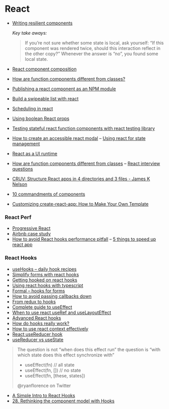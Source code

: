 # React

- [Writing resilient components](https://overreacted.io/writing-resilient-components/)

  _Key take aways:_
  > If you’re not sure whether some state is local, ask yourself: “If this component was rendered twice, should this interaction  reflect in the other copy?” Whenever the answer is “no”, you found some local state.

- [React component composition](https://www.robinwieruch.de/react-component-composition/)
- [How are function components different from classes?](https://overreacted.io/how-are-function-components-different-from-classes)
- [Publishing a react component as an NPM module](https://parastudios.de/create-a-react-component-as-npm-module)
- [Build a swipeable list with react](https://malcoded.com/posts/react-swipeable-list)
- [Scheduling in react](https://philippspiess.com/scheduling-in-react/)
- [Using boolean React props](https://spicefactory.co/blog/2019/03/26/how-to-avoid-the-boolean-trap-when-designing-react-components/)
- [Testing stateful react function components with react testing library](https://www.robertcooper.me/testing-stateful-react-function-components-with-react-testing-library)
- [How to create an accessible react modal](https://levelup.gitconnected.com/how-to-create-an-accessible-react-modal-5b87e6a27503)
– [Using react for state management](https://kentcdodds.com/blog/application-state-management-with-react)
- [React as a UI runtime](https://overreacted.io/react-as-a-ui-runtime/)
- [How are function components different from classes](https://overreacted.io/how-are-function-components-different-from-classes/)
– [React interview questions](https://tylermcginnis.com/react-interview-questions/?utm_campaign=React%2BNewsletter&utm_medium=email&utm_source=React_Newsletter_131)
- [CRUV: Structure React apps in 4 directories and 3 files - James K Nelson](http://jamesknelson.com/cruv-react-project-structure/?utm_source=reactdigest&utm_medium=email&utm_campaign=featured)
- [10 commandments of components](https://dev.to/selbekk/the-10-component-commandments-2a7f)
- [Customizing create-react-app: How to Make Your Own Template](https://auth0.com/blog/how-to-configure-create-react-app/)

### React Perf

- [Progressive React](https://houssein.me/progressive-react?utm_source=reactdigest&utm_medium=email&utm_campaign=featured)
- [Airbnb case study](https://medium.com/airbnb-engineering/recent-web-performance-fixes-on-airbnb-listing-pages-6cd8d93df6f4)
- [How to avoid React hooks performance pitfall](https://medium.com/@_m1010j_/how-to-avoid-this-react-hooks-performance-pitfall-28770ad9abe0)
– [5 things to speed up react app](https://www.thedevelobear.com/post/5-things-to-improve-performance/?utm_source=reactdigest&utm_medium=email&utm_campaign=featured)

### React Hooks

- [useHooks – daily hook recipes](https://usehooks.com/?utm_campaign=React%2BNewsletter&utm_medium=email&utm_source=React_Newsletter_138)
- [Simplify forms with react hooks](https://upmostly.com/tutorials/using-custom-react-hooks-simplify-forms/)
- [Getting hooked on react hooks](https://tech.okcupid.com/getting-hooked-on-react-hooks/)
- [Using react hooks with typescript](https://levelup.gitconnected.com/usetypescript-a-complete-guide-to-react-hooks-and-typescript-db1858d1fb9c)
- [Formal – hooks for forms](https://github.com/kevinwolfcr/formal)
- [How to avoid passing callbacks down](https://reactjs.org/docs/hooks-faq.html#how-to-avoid-passing-callbacks-down)
- [From redux to hooks](https://staleclosures.dev/from-redux-to-hooks-case-study/)
- [Complete guide to useEffect](https://overreacted.io/a-complete-guide-to-useeffect/)
- [When to use react useRef and useLayoutEffect](https://dev.to/rleija_/when-to-use-react-useref-and-uselayouteffect-57kh)
- [Advanced React hooks](https://testdriven.io/blog/react-hooks-advanced/?utm_campaign=React%2BNewsletter&utm_medium=email&utm_source=React_Newsletter_157#.XLcod_Gltqo.reddit)
- [How do hooks really work?](https://www.netlify.com/blog/2019/03/11/deep-dive-how-do-react-hooks-really-work/?utm_campaign=React%2BNewsletter&utm_medium=email&utm_source=React_Newsletter_157)
- [How to use react context effectively](https://kentcdodds.com/blog/how-to-use-react-context-effectively)
- [React useReducer hook](https://www.robinwieruch.de/react-usereducer-hook/)
- [useReducer vs useState](https://www.robinwieruch.de/react-usereducer-vs-usestate/?utm_campaign=React%2BNewsletter&utm_medium=email&utm_source=React_Newsletter_159)


> The question is not “when does this effect run” the question is “with which state does this effect synchronize with”
>
> - useEffect(fn) // all state
> - useEffect(fn, []) // no state
> - useEffect(fn, [these, states])
>
> @ryanflorence on Twitter

- [A Simple Intro to React Hooks](https://daveceddia.com/intro-to-hooks/)
- [28\. Rethinking the component model with Hooks](https://sid.studio/post/rethinking-component-model/)
